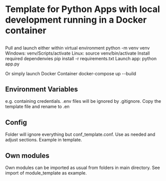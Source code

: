 # Template for Python Apps with local development running in a Docker container
##
Pull and launch either within virtual environment
    python -m venv venv
Windows:
    venv/Scripts/activate
Linux:
    source venv/bin/activate
Install required dependenvies
    pip install -r requirements.txt
Launch app:
    python app.py

Or simply launch Docker Container
    docker-compose up --build
## Environment Variables
e.g. containing credentials. .env files will be ignored by .gitignore. Copy the template file and rename to .en
## Config
Folder will ignore everything but conf_template.conf. Use as needed and adjust sections. Example in template.
## Own modules
Own modules can be imported as usual from folders in main directory. See import of module_template as example.